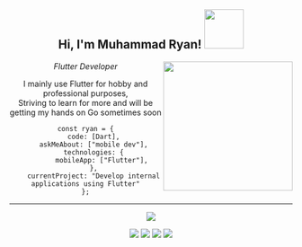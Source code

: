 <body> 
<center>
<h2>Hi, I'm Muhammad Ryan! <img src="https://media.giphy.com/media/gmmdtnbcRdDMs/giphy.gif" width="70"></h2>
<img align='right' src="https://media.giphy.com/media/lP8xu5t2DLGG045H8F/giphy.gif" width="230">
<p><em>Flutter Developer</em></p>
<p>I mainly use Flutter for hobby and professional purposes,  <br> Striving to learn for more and will be getting my hands on Go sometimes soon</p>
</p>





```
const ryan = {
    code: [Dart],
    askMeAbout: ["mobile dev"],
    technologies: {
        mobileApp: ["Flutter"],
    },
    currentProject: "Develop internal applications using Flutter"
};
```
---




<!-- <a href="https://discord.com/users/202740603790819328" > -->
  <a href="https://ryanprwdev.netlify.app/" >
   <img src="https://lanyard.kyrie25.me/api/822475459500834877?waveColor=8B8BFA&waveSpotifyColor=B48EF7&gradient=7E37F9-B48EF7-E568C4&imgStyle=square"  />
  </a>
  
  
</div>
  <p ><img src="https://img.shields.io/badge/Flutter%20-%231DA1F2.svg?&style=for-the-badge&logo=flutter&logoColor=white"/> <img src="https://img.shields.io/badge/FastAPI-005571?style=for-the-badge&logo=fastapi"/> <img src="https://img.shields.io/badge/mysql-%2300f.svg?style=for-the-badge&logo=mysql&logoColor=white"/>
<img src="https://img.shields.io/badge/dart-%230175C2.svg?style=for-the-badge&logo=dart&logoColor=white"/> <br>
    <div align="center">
      </div>
</body>
